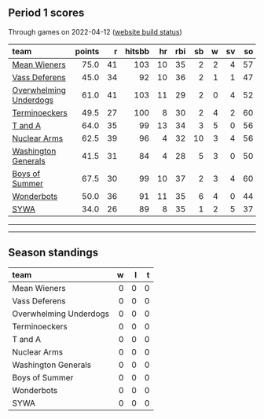 

## Period 1 scores

Through games on 2022-04-12 ([website build status](https://github.com/brian-bot/pl-site/actions))


|team                                              | points|  r| hitsbb| hr| rbi| sb|  w| sv| so|   era|  whip|
|:-------------------------------------------------|------:|--:|------:|--:|---:|--:|--:|--:|--:|-----:|-----:|
|[Mean Wieners](./meanwieners)                     |   75.0| 41|    103| 10|  35|  2|  2|  4| 57| 2.007| 1.034|
|[Vass Deferens](./vassdeferens)                   |   45.0| 34|     92| 10|  36|  2|  1|  1| 47| 4.355| 1.355|
|[Overwhelming Underdogs](./overwhelmingunderdogs) |   61.0| 41|    103| 11|  29|  2|  0|  4| 52| 2.786| 1.167|
|[Terminoeckers](./terminoeckers)                  |   49.5| 27|    100|  8|  30|  2|  4|  2| 60| 4.500| 1.442|
|[T and A](./tanda)                                |   64.0| 35|     99| 13|  34|  3|  5|  0| 56| 4.554| 1.066|
|[Nuclear Arms](./nucleararms)                     |   62.5| 39|     96|  4|  32| 10|  3|  4| 56| 3.214| 1.125|
|[Washington Generals](./washingtongenerals)       |   41.5| 31|     84|  4|  28|  5|  3|  0| 50| 2.185| 1.179|
|[Boys of Summer](./boysofsummer)                  |   67.5| 30|     99| 10|  37|  2|  3|  4| 60| 4.011| 1.063|
|[Wonderbots](./wonderbots)                        |   50.0| 36|     91| 11|  35|  6|  4|  0| 44| 5.192| 1.481|
|[SYWA](./sywa)                                    |   34.0| 26|     89|  8|  35|  1|  2|  5| 37| 5.642| 1.343|

* * *
* * *

## Season standings


|team                   |  w|  l|  t|
|:----------------------|--:|--:|--:|
|Mean Wieners           |  0|  0|  0|
|Vass Deferens          |  0|  0|  0|
|Overwhelming Underdogs |  0|  0|  0|
|Terminoeckers          |  0|  0|  0|
|T and A                |  0|  0|  0|
|Nuclear Arms           |  0|  0|  0|
|Washington Generals    |  0|  0|  0|
|Boys of Summer         |  0|  0|  0|
|Wonderbots             |  0|  0|  0|
|SYWA                   |  0|  0|  0|


